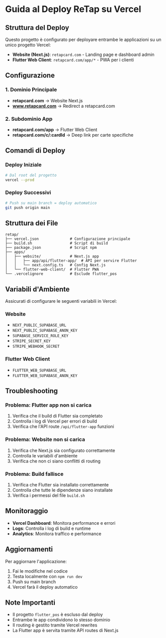 # Guida al Deploy ReTap su Vercel

## Struttura del Deploy

Questo progetto è configurato per deployare entrambe le applicazioni su un unico progetto Vercel:

- **Website (Next.js)**: `retapcard.com` - Landing page e dashboard admin
- **Flutter Web Client**: `retapcard.com/app/*` - PWA per i clienti

## Configurazione

### 1. Dominio Principale
- **retapcard.com** → Website Next.js
- **www.retapcard.com** → Redirect a retapcard.com

### 2. Subdominio App
- **retapcard.com/app** → Flutter Web Client
- **retapcard.com/c/:cardId** → Deep link per carte specifiche

## Comandi di Deploy

### Deploy Iniziale
```bash
# Dal root del progetto
vercel --prod
```

### Deploy Successivi
```bash
# Push su main branch = deploy automatico
git push origin main
```

## Struttura dei File

```
retap/
├── vercel.json              # Configurazione principale
├── build.sh                 # Script di build
├── package.json             # Script npm
├── apps/
│   ├── website/             # Next.js app
│   │   ├── app/api/flutter-app/  # API per servire Flutter
│   │   └── next.config.ts   # Config Next.js
│   └── flutter-web-client/  # Flutter PWA
└── .vercelignore            # Esclude flutter_pos
```

## Variabili d'Ambiente

Assicurati di configurare le seguenti variabili in Vercel:

### Website
- `NEXT_PUBLIC_SUPABASE_URL`
- `NEXT_PUBLIC_SUPABASE_ANON_KEY`
- `SUPABASE_SERVICE_ROLE_KEY`
- `STRIPE_SECRET_KEY`
- `STRIPE_WEBHOOK_SECRET`

### Flutter Web Client
- `FLUTTER_WEB_SUPABASE_URL`
- `FLUTTER_WEB_SUPABASE_ANON_KEY`

## Troubleshooting

### Problema: Flutter app non si carica
1. Verifica che il build di Flutter sia completato
2. Controlla i log di Vercel per errori di build
3. Verifica che l'API route `/api/flutter-app` funzioni

### Problema: Website non si carica
1. Verifica che Next.js sia configurato correttamente
2. Controlla le variabili d'ambiente
3. Verifica che non ci siano conflitti di routing

### Problema: Build fallisce
1. Verifica che Flutter sia installato correttamente
2. Controlla che tutte le dipendenze siano installate
3. Verifica i permessi del file `build.sh`

## Monitoraggio

- **Vercel Dashboard**: Monitora performance e errori
- **Logs**: Controlla i log di build e runtime
- **Analytics**: Monitora traffico e performance

## Aggiornamenti

Per aggiornare l'applicazione:

1. Fai le modifiche nel codice
2. Testa localmente con `npm run dev`
3. Push su main branch
4. Vercel farà il deploy automatico

## Note Importanti

- Il progetto `flutter_pos` è escluso dal deploy
- Entrambe le app condividono lo stesso dominio
- Il routing è gestito tramite Vercel rewrites
- La Flutter app è servita tramite API routes di Next.js 